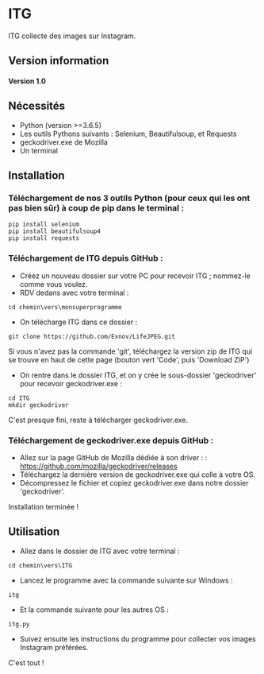 # ITG
ITG collecte des images sur Instagram.

## Version information

#### Version 1.0

## Nécessités
- Python (version >=3.6.5)
- Les outils Pythons suivants : Selenium, Beautifulsoup, et Requests
- geckodriver.exe de Mozilla
- Un terminal

## Installation
### Téléchargement de nos 3 outils Python (pour ceux qui les ont pas bien sûr) à coup de pip dans le terminal :
```
pip install selenium
pip install beautifulsoup4
pip install requests 
```

### Téléchargement de ITG depuis GitHub :
- Créez un nouveau dossier sur votre PC pour recevoir ITG ; nommez-le comme vous voulez.
- RDV dedans avec votre terminal :
```
cd chemin\vers\monsuperprogramme
```
- On télécharge ITG dans ce dossier :
```
git clone https://github.com/Exnov/LifeJPEG.git
```
Si vous n'avez pas la commande 'git', téléchargez la version zip de ITG qui se trouve en haut de cette page (bouton vert 'Code', puis 'Download ZIP')
- On rentre dans le dossier ITG, et on y crée le sous-dossier 'geckodriver' pour recevoir geckodriver.exe :
```
cd ITG
mkdir geckodriver
```
C'est presque fini, reste à télécharger geckodriver.exe.

### Téléchargement de geckodriver.exe depuis GitHub :
- Allez sur la page GitHub de Mozilla dédiée à son driver : : https://github.com/mozilla/geckodriver/releases
- Téléchargez la dernière version de geckodriver.exe qui colle à votre OS.
- Décompressez le fichier et copiez geckodriver.exe dans notre dossier 'geckodriver'.

Installation terminée !

## Utilisation 
- Allez dans le dossier de ITG avec votre terminal :
```
cd chemin\vers\ITG
```
- Lancez le programme avec la commande suivante sur Windows :
```
itg
```
- Et la commande suivante pour les autres OS :
```
itg.py
```
- Suivez ensuite les instructions du programme pour collecter vos images Instagram préférées.

C'est tout !
